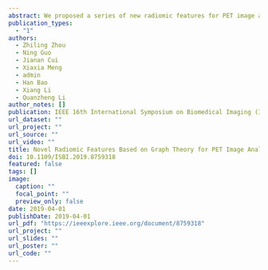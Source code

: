 ```yaml
---
abstract: We proposed a series of new radiomic features for PET image analysis base on graph theory and network analysis. Current PET radiomic features are mostly developed or transferred from CT images analysis which mainly focus on texture information. PET images usually contain functional information with lower resolution. Thus current radiomic features lack interpretability and specificity for PET image quantification. Meanwhile, a large number of texture features have similar definitions which cause severe redundancy for analysis and classification task. We proposed novel radiomic features based on graph theory that can specifically represent PET image characters. Using a set of tools in graph analysis, a new series of PET radiomic features that reveal different attributes of tumor, particularly intratumoral heterogeneity, are extracted. We applied our proposed method to lung cancer diagnosis and prognosis to evaluate performance of new features. Using ANN as classifier, our graph-based features outperformed traditional PET radiomic features. Furthermore, the combination of our features and tradition features can achieve an even better performance. It indicates that our graph-based features reveal significant and unique information of tumor in PET images.
publication_types:
  - "1"
authors:
  - Zhiling Zhou
  - Ning Guo
  - Jianan Cui
  - Xiaxia Meng
  - admin
  - Han Bao
  - Xiang Li
  - Quanzheng Li
author_notes: []
publication: IEEE 16th International Symposium on Biomedical Imaging (ISBI 2019)
url_dataset: ""
url_project: ""
url_source: ""
url_video: ""
title: Novel Radiomic Features Based on Graph Theory for PET Image Analysis
doi: 10.1109/ISBI.2019.8759318
featured: false
tags: []
image:
  caption: ""
  focal_point: ""
  preview_only: false
date: 2019-04-01
publishDate: 2019-04-01
url_pdf: "https://ieeexplore.ieee.org/document/8759318"
url_project: ""
url_slides: ""
url_poster: ""
url_code: ""
---
```

